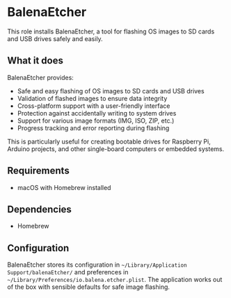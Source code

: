 # BalenaEtcher

This role installs BalenaEtcher, a tool for flashing OS images to SD cards and USB drives safely and easily.

## What it does

BalenaEtcher provides:
- Safe and easy flashing of OS images to SD cards and USB drives
- Validation of flashed images to ensure data integrity
- Cross-platform support with a user-friendly interface
- Protection against accidentally writing to system drives
- Support for various image formats (IMG, ISO, ZIP, etc.)
- Progress tracking and error reporting during flashing

This is particularly useful for creating bootable drives for Raspberry Pi, Arduino projects, and other single-board computers or embedded systems.

## Requirements

- macOS with Homebrew installed

## Dependencies

- Homebrew

## Configuration

BalenaEtcher stores its configuration in `~/Library/Application Support/balenaEtcher/` and preferences in `~/Library/Preferences/io.balena.etcher.plist`. The application works out of the box with sensible defaults for safe image flashing.
